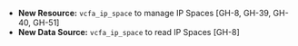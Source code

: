 - **New Resource:** `vcfa_ip_space` to manage IP Spaces [GH-8, GH-39, GH-40, GH-51]
- **New Data Source:** `vcfa_ip_space` to read IP Spaces [GH-8]
